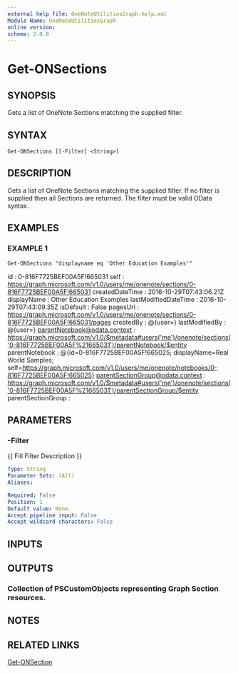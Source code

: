 ```yaml
---
external help file: OneNoteUtilitiesGraph-help.xml
Module Name: OneNoteUtilitiesGraph
online version:
schema: 2.0.0
---
```


# Get-ONSections

## SYNOPSIS
Gets a list of OneNote Sections matching the supplied filter.

## SYNTAX

```
Get-ONSections [[-Filter] <String>]
```

## DESCRIPTION
Gets a list of OneNote Sections matching the supplied filter.
If no filter is supplied then all 
Sections are returned.
The filter must be valid OData syntax.

## EXAMPLES

### EXAMPLE 1
```
Get-ONSections "displayname eq 'Other Education Examples'"
```

id                               : 0-816F7725BEF00A5F!665031
self                             : https://graph.microsoft.com/v1.0/users/me/onenote/sections/0-816F7725BEF00A5F!665031
createdDateTime                  : 2016-10-29T07:43:06.21Z
displayName                      : Other Education Examples
lastModifiedDateTime             : 2016-10-29T07:43:09.35Z
isDefault                        : False
pagesUrl                         : https://graph.microsoft.com/v1.0/users/me/onenote/sections/0-816F7725BEF00A5F!665031/pages
createdBy                        : @{user=}
lastModifiedBy                   : @{user=}
parentNotebook@odata.context     : https://graph.microsoft.com/v1.0/$metadata#users('me')/onenote/sections('0-816F7725BEF00A5F%21665031')/parentNotebook/$entity
parentNotebook                   : @{id=0-816F7725BEF00A5F!665025; displayName=Real World Samples;
                                   self=https://graph.microsoft.com/v1.0/users/me/onenote/notebooks/0-816F7725BEF00A5F!665025}
parentSectionGroup@odata.context : https://graph.microsoft.com/v1.0/$metadata#users('me')/onenote/sections('0-816F7725BEF00A5F%21665031')/parentSectionGroup/$entity
parentSectionGroup               :

## PARAMETERS

### -Filter
{{ Fill Filter Description }}

```yaml
Type: String
Parameter Sets: (All)
Aliases:

Required: False
Position: 1
Default value: None
Accept pipeline input: False
Accept wildcard characters: False
```

## INPUTS

## OUTPUTS

### Collection of PSCustomObjects representing Graph Section resources.
## NOTES

## RELATED LINKS

[Get-ONSection]()

